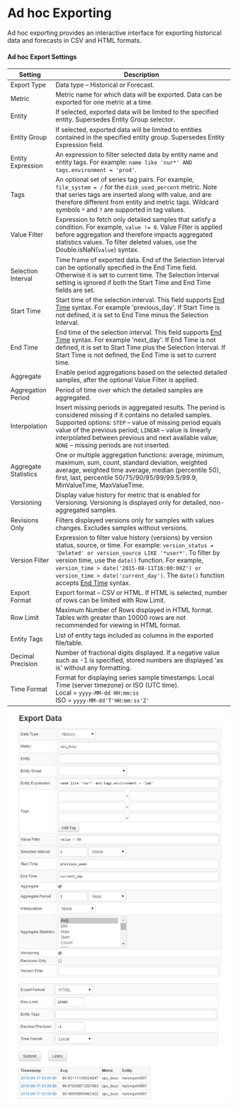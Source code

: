 # Ad hoc Exporting

Ad hoc exporting provides an interactive interface for exporting historical data and forecasts in CSV and HTML formats.

#### Ad hoc Export Settings

| Setting | Description | 
| --- | --- | 
|  Export Type  |  Data type – Historical or Forecast.  | 
|  Metric  |  Metric name for which data will be exported. Data can be exported for one metric at a time.  | 
|  Entity  |  If selected, exported data will be limited to the specified entity. Supersedes Entity Group selector.  | 
|  Entity Group  |  If selected, exported data will be limited to entities contained in the specified entity group. Supersedes Entity Expression field.  | 
|  Entity Expression  |  An expression to filter selected data by entity name and entity tags. For example: `name like 'nur*' AND tags.environment = 'prod'`.  | 
|  Tags  |  An optional set of series tag pairs. For example, `file_system = /` for the `disk_used_percent` metric. Note that series tags are inserted along with value, and are therefore different from entity and metric tags. Wildcard symbols `*` and `?` are supported in tag values.  | 
|  Value Filter  |  Expression to fetch only detailed samples that satisfy a condition. For example, `value != 0`. Value Filter is applied before aggregation and therefore impacts aggregated statistics values. To filter deleted values, use the Double.isNaN(`value`) syntax.  | 
|  Selection Interval  |  Time frame of exported data. End of the Selection Interval can be optionally specified in the End Time field. Otherwise it is set to current time. The Selection Interval setting is ignored if both the Start Time and End Time fields are set.  | 
|  Start Time  |  Start time of the selection interval. This field supports [End Time](../end-time-syntax.md) syntax. For example 'previous_day'. If Start Time is not defined, it is set to End Time minus the Selection Interval.  | 
|  End Time  |  End time of the selection interval. This field supports [End Time](../end-time-syntax.md) syntax. For example 'next_day'. If End Time is not defined, it is set to Start Time plus the Selection Interval. If Start Time is not defined, the End Time is set to current time.  | 
|  Aggregate  |  Enable period aggregations based on the selected detailed samples, after the optional Value Filter is applied.  | 
|  Aggregation Period  |  Period of time over which the detailed samples are aggregated.  | 
|  Interpolation  |  Insert missing periods in aggregated results. The period is considered missing if it contains no detailed samples. Supported options: `STEP` – value of missing period equals value of the previous period; `LINEAR` – value is linearly interpolated between previous and next available value; `NONE` – missing periods are not inserted.   | 
|  Aggregate Statistics  |  One or multiple aggregation functions: average, minimum, maximum, sum, count, standard deviation, weighted average, weighted time average, median (percentile 50), first, last, percentile 50/75/90/95/99/99.5/99.9, MinValueTime, MaxValueTime.  | 
|  Versioning  |  Display value history for metric that is enabled for Versioning. Versioning is displayed only for detailed, non-aggregated samples.  | 
|  Revisions Only  |  Filters displayed versions only for samples with values changes. Excludes samples without versions.  | 
|  Version Filter  |  Expression to filter value history (versions) by version status, source, or time. For example: `version_status = 'Deleted' or version_source LIKE '*user*'`. To filter by version time, use the `date()` function. For example, `version_time > date('2015-08-11T16:00:00Z') or version_time > date('current_day')`. The `date()` function accepts [End Time](../end-time-syntax.md) syntax.  | 
|  Export Format  |  Export format – CSV or HTML. If HTML is selected, number of rows can be limited with Row Limit.  | 
|  Row Limit  |  Maximum Number of Rows displayed in HTML format. Tables with greater than 10000 rows are not recommended for viewing in HTML format.  | 
|  Entity Tags  |  List of entity tags included as columns in the exported file/table.  | 
|  Decimal Precision  |  Number of fractional digits displayed. If a negative value such as -1 is specified, stored numbers are displayed 'as is' without any formatting.  | 
|  Time Format  |  Format for displaying series sample timestamps: Local Time (server timezone) or ISO (UTC time).<br>Local = `yyyy-MM-dd HH:mm:ss`<br>ISO = `yyyy-MM-dd'T'HH:mm:ss'Z'`  | 


![](images/export_job_test_button.png)
